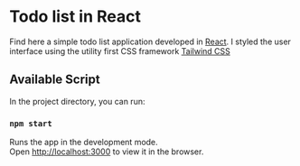 # Todo list in React

Find here a simple todo list application developed in [React](https://reactjs.org/).
I styled the user interface using the utility first CSS framework [Tailwind CSS](https://tailwindcss.com/)

## Available Script

In the project directory, you can run:

### `npm start`

Runs the app in the development mode.<br />
Open [http://localhost:3000](http://localhost:3000) to view it in the browser.